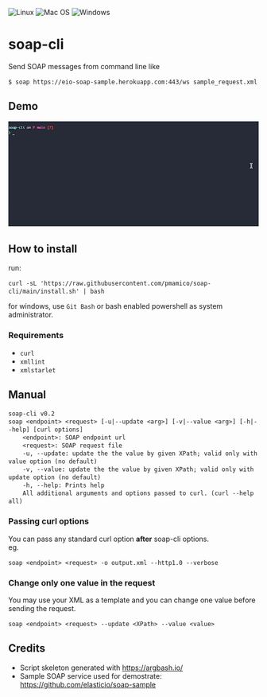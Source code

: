 

![Linux](https://img.shields.io/badge/Linux-FCC624?style=for-the-badge&logo=linux&logoColor=black)
![Mac OS](https://img.shields.io/badge/mac%20os-000000?style=for-the-badge&logo=macos&logoColor=F0F0F0)
![Windows](https://img.shields.io/badge/Windows-0078D6?style=for-the-badge&logo=windows&logoColor=white)

# soap-cli
Send SOAP messages from command line like  
```
$ soap https://eio-soap-sample.herokuapp.com:443/ws sample_request.xml
```


## Demo
![demo](soap_cli.gif)


## How to install

run: 
```
curl -sL 'https://raw.githubusercontent.com/pmamico/soap-cli/main/install.sh' | bash
```
for windows, use `Git Bash` or bash enabled powershell as system administrator.

### Requirements

* `curl` 
* `xmllint` 
* `xmlstarlet`

    
## Manual
```
soap-cli v0.2
soap <endpoint> <request> [-u|--update <arg>] [-v|--value <arg>] [-h|--help] [curl options]
	<endpoint>: SOAP endpoint url
	<request>: SOAP request file
	-u, --update: update the the value by given XPath; valid only with value option (no default)
	-v, --value: update the the value by given XPath; valid only with update option (no default)
	-h, --help: Prints help
    All additional arguments and options passed to curl. (curl --help all)
```
### Passing curl options 
You can pass any standard curl option **after** soap-cli options.  
eg.
```
soap <endpoint> <request> -o output.xml --http1.0 --verbose
```
### Change only one value in the request
You may use your XML as a template and you can change one value before sending the request.
```
soap <endpoint> <request> --update <XPath> --value <value>
```

## Credits

* Script skeleton generated with https://argbash.io/
* Sample SOAP service used for demostrate: https://github.com/elasticio/soap-sample
